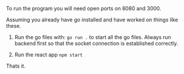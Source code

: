 
To run the program you will need open ports on 8080 and 3000.

Assuming you already have go installed and have worked on things like these.


1. Run the go files with:
` go run . `
to start all the go files.
Always run backend first so that the socket connection is established correctly.

2. Run the react app
` npm start `

Thats it.
